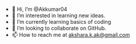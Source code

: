 - 👋 Hi, I’m @Akkumar04
- 👀 I’m interested in learning new ideas.
- 🌱 I’m currently learning basics of coding
- 💞️ I’m looking to collaborate on GitHub.
- 📫 How to reach me at akshara.k.ak@gmail.com

<!---
Akkumar04/Akkumar04 is a ✨ special ✨ repository because its `README.md` (this file) appears on your GitHub profile.
You can click the Preview link to take a look at your changes.
--->
